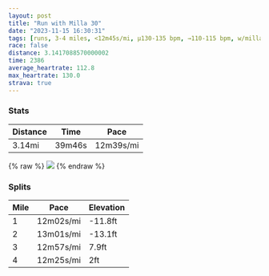 ```yaml
---
layout: post
title: "Run with Milla 30"
date: "2023-11-15 16:30:31"
tags: [runs, 3-4 miles, <12m45s/mi, μ130-135 bpm, →110-115 bpm, w/milla]
race: false
distance: 3.1417088570000002
time: 2386
average_heartrate: 112.8
max_heartrate: 130.0
strava: true
---
```


### Stats

| Distance | Time | Pace |
|----------|------|------|
|3.14mi|39m46s|12m39s/mi|

{% raw %}
<img src='https://maps.googleapis.com/maps/api/staticmap?maptype=roadmap&path=enc:eiwwF`vsbMNCR^CZBLE@I`AB\HVGj@DFD^FYRO@GBSBGIGC@Nd@^d@d@|@?D^h@RPH`@VjBJfAQdAG|Am@~@@FEREDJQKE@FMJCn@[vAFTmC~IAVWp@CNJPXL\VVL\Hx@n@n@XPNVH`@Z^PVDLFdA`AXR\^D?|@r@~@PFDVt@VPhBf@t@Nr@Hb@N`@B~@Rd@\d@N`@TTB~Af@H?@JIh@Qj@a@hASdAWl@A^J@XKRc@p@cC\iBHq@FUJMNDXRXf@Nn@Dl@VRbD`AHR@lBCXBf@Lf@TFHIHq@NsC@o@RqDBCp@BvDZFHh@Pr@HjBFAHNV`ABDAACAHDt@ItAEpAGv@I~BEXt@DP?BE?_@Fs@XoGBQN_@|@KBe@FU@OCa@Fk@@]oASk@a@SGa@WUk@]Wu@[Q?WMSCQDK?QQOG_@BUE]Ck@A_@IOOI?_@O]FEHQr@Sj@W|@Gn@QlAmAMOBk@f@WHe@KOUm@UOCkBCWDcB?_Ds@aCy@}@Oa@MWMc@Gc@MUOc@w@YMi@MeAm@WSOQq@_@k@_@SUyBuAiAo@]YyCeBuB{AhAn@l@Vt@b@\eAAO&key=AIzaSyC1MId7bFpkLXNAaYhBSTb8jLyiSqzbDtM&size=800x800&markers=color:yellow|label:S|40.75683,-73.99793&markers=color:green|label:F|40.75687000000003,-74.00483000000008'>
{% endraw %}

### Splits

| Mile | Pace | Elevation |
|------|------|-----------|
|1|12m02s/mi|-11.8ft|
|2|13m01s/mi|-13.1ft|
|3|12m57s/mi|7.9ft|
|4|12m25s/mi|2ft|
